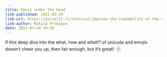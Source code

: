 ```yaml
---
title: Emoji under the hood
link-published: 2021-03-24
link-url: https://piccalil.li/tutorial/improve-the-readability-of-the-content-on-your-website
link-author: Nikita Prokopov
date: 2021-03-24 19:30
---
```


If this deep dive into the what, how and _what!?_ of unicode and emojis doesn’t cheer you up, then fair enough, but it’s great! 𓂹

